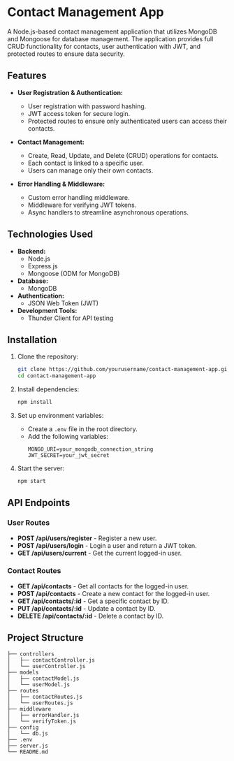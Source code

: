 # Contact Management App
 A Node.js-based contact management application that utilizes MongoDB and Mongoose for database management. The application provides full CRUD functionality for contacts, user authentication with JWT, and protected routes to ensure data security.

## Features
- **User Registration & Authentication:**
  - User registration with password hashing.
  - JWT access token for secure login.
  - Protected routes to ensure only authenticated users can access their contacts.

- **Contact Management:**
  - Create, Read, Update, and Delete (CRUD) operations for contacts.
  - Each contact is linked to a specific user.
  - Users can manage only their own contacts.

- **Error Handling & Middleware:**
  - Custom error handling middleware.
  - Middleware for verifying JWT tokens.
  - Async handlers to streamline asynchronous operations.

## Technologies Used
- **Backend:**
  - Node.js
  - Express.js
  - Mongoose (ODM for MongoDB)
- **Database:**
  - MongoDB
- **Authentication:**
  - JSON Web Token (JWT)
- **Development Tools:**
  - Thunder Client for API testing

## Installation

1. Clone the repository:
   ```bash
   git clone https://github.com/yourusername/contact-management-app.git
   cd contact-management-app
   ```

2. Install dependencies:
   ```bash
   npm install
   ```

3. Set up environment variables:
   - Create a `.env` file in the root directory.
   - Add the following variables:
     ```
     MONGO_URI=your_mongodb_connection_string
     JWT_SECRET=your_jwt_secret
     ```

4. Start the server:
   ```bash
   npm start
   ```

## API Endpoints

### User Routes
- **POST /api/users/register** - Register a new user.
- **POST /api/users/login** - Login a user and return a JWT token.
- **GET /api/users/current** - Get the current logged-in user.

### Contact Routes
- **GET /api/contacts** - Get all contacts for the logged-in user.
- **POST /api/contacts** - Create a new contact for the logged-in user.
- **GET /api/contacts/:id** - Get a specific contact by ID.
- **PUT /api/contacts/:id** - Update a contact by ID.
- **DELETE /api/contacts/:id** - Delete a contact by ID.

## Project Structure
```
├── controllers
│   ├── contactController.js
│   └── userController.js
├── models
│   ├── contactModel.js
│   └── userModel.js
├── routes
│   ├── contactRoutes.js
│   └── userRoutes.js
├── middleware
│   ├── errorHandler.js
│   └── verifyToken.js
├── config
│   └── db.js
├── .env
├── server.js
└── README.md
```
